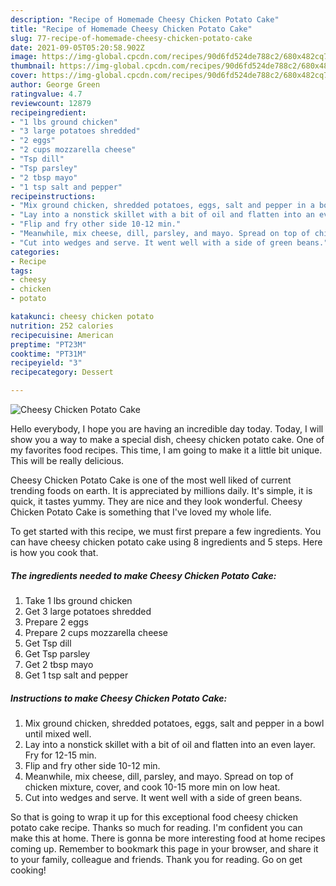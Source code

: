 ```yaml
---
description: "Recipe of Homemade Cheesy Chicken Potato Cake"
title: "Recipe of Homemade Cheesy Chicken Potato Cake"
slug: 77-recipe-of-homemade-cheesy-chicken-potato-cake
date: 2021-09-05T05:20:58.902Z
image: https://img-global.cpcdn.com/recipes/90d6fd524de788c2/680x482cq70/cheesy-chicken-potato-cake-recipe-main-photo.jpg
thumbnail: https://img-global.cpcdn.com/recipes/90d6fd524de788c2/680x482cq70/cheesy-chicken-potato-cake-recipe-main-photo.jpg
cover: https://img-global.cpcdn.com/recipes/90d6fd524de788c2/680x482cq70/cheesy-chicken-potato-cake-recipe-main-photo.jpg
author: George Green
ratingvalue: 4.7
reviewcount: 12879
recipeingredient:
- "1 lbs ground chicken"
- "3 large potatoes shredded"
- "2 eggs"
- "2 cups mozzarella cheese"
- "Tsp dill"
- "Tsp parsley"
- "2 tbsp mayo"
- "1 tsp salt and pepper"
recipeinstructions:
- "Mix ground chicken, shredded potatoes, eggs, salt and pepper in a bowl until mixed well."
- "Lay into a nonstick skillet with a bit of oil and flatten into an even layer. Fry for 12-15 min."
- "Flip and fry other side 10-12 min."
- "Meanwhile, mix cheese, dill, parsley, and mayo. Spread on top of chicken mixture, cover, and cook 10-15 more min on low heat."
- "Cut into wedges and serve. It went well with a side of green beans."
categories:
- Recipe
tags:
- cheesy
- chicken
- potato

katakunci: cheesy chicken potato 
nutrition: 252 calories
recipecuisine: American
preptime: "PT23M"
cooktime: "PT31M"
recipeyield: "3"
recipecategory: Dessert

---
```



![Cheesy Chicken Potato Cake](https://img-global.cpcdn.com/recipes/90d6fd524de788c2/680x482cq70/cheesy-chicken-potato-cake-recipe-main-photo.jpg)

Hello everybody, I hope you are having an incredible day today. Today, I will show you a way to make a special dish, cheesy chicken potato cake. One of my favorites food recipes. This time, I am going to make it a little bit unique. This will be really delicious.



Cheesy Chicken Potato Cake is one of the most well liked of current trending foods on earth. It is appreciated by millions daily. It's simple, it is quick, it tastes yummy. They are nice and they look wonderful. Cheesy Chicken Potato Cake is something that I've loved my whole life.


To get started with this recipe, we must first prepare a few ingredients. You can have cheesy chicken potato cake using 8 ingredients and 5 steps. Here is how you cook that.

<!--inarticleads1-->

##### The ingredients needed to make Cheesy Chicken Potato Cake:

1. Take 1 lbs ground chicken
1. Get 3 large potatoes shredded
1. Prepare 2 eggs
1. Prepare 2 cups mozzarella cheese
1. Get Tsp dill
1. Get Tsp parsley
1. Get 2 tbsp mayo
1. Get 1 tsp salt and pepper




<!--inarticleads2-->

##### Instructions to make Cheesy Chicken Potato Cake:

1. Mix ground chicken, shredded potatoes, eggs, salt and pepper in a bowl until mixed well.
1. Lay into a nonstick skillet with a bit of oil and flatten into an even layer. Fry for 12-15 min.
1. Flip and fry other side 10-12 min.
1. Meanwhile, mix cheese, dill, parsley, and mayo. Spread on top of chicken mixture, cover, and cook 10-15 more min on low heat.
1. Cut into wedges and serve. It went well with a side of green beans.




So that is going to wrap it up for this exceptional food cheesy chicken potato cake recipe. Thanks so much for reading. I'm confident you can make this at home. There is gonna be more interesting food at home recipes coming up. Remember to bookmark this page in your browser, and share it to your family, colleague and friends. Thank you for reading. Go on get cooking!
